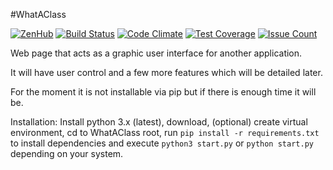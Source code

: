 #WhatAClass

[![ZenHub](https://raw.githubusercontent.com/ZenHubIO/support/master/zenhub-badge.png)](https://zenhub.com)
[![Build Status](https://travis-ci.org/Jazriel/WhatAClass.svg?branch=master)](https://travis-ci.org/Jazriel/WhatAClass)
[![Code Climate](https://codeclimate.com/github/Jazriel/WhatAClass/badges/gpa.svg)](https://codeclimate.com/github/Jazriel/WhatAClass)
[![Test Coverage](https://codeclimate.com/github/Jazriel/WhatAClass/badges/coverage.svg)](https://codeclimate.com/github/Jazriel/WhatAClass/coverage)
[![Issue Count](https://codeclimate.com/github/Jazriel/WhatAClass/badges/issue_count.svg)](https://codeclimate.com/github/Jazriel/WhatAClass)

Web page that acts as a graphic user interface for another application.

It will have user control and a few more features which will be detailed later.

For the moment it is not installable via pip but if there is enough time it will be.

Installation: Install python 3.x (latest), download, (optional) create virtual environment, cd to WhatAClass root, run `pip install -r requirements.txt` to install dependencies and execute `python3 start.py` or `python start.py` depending on your system.
 
